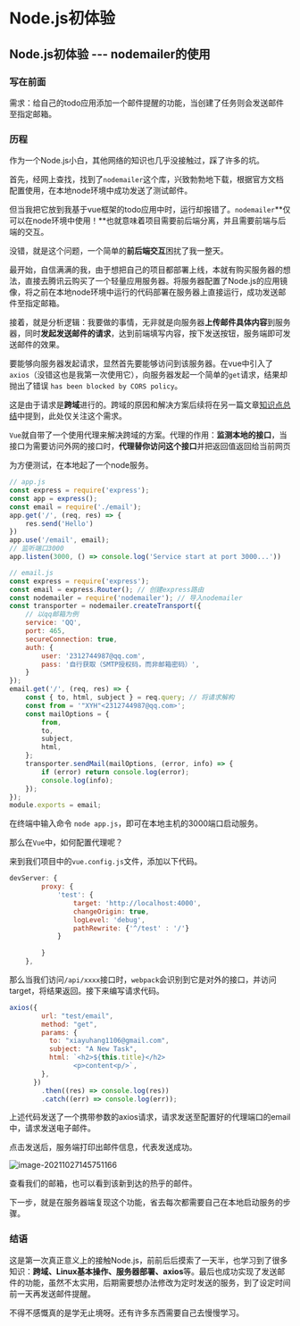 # Node.js初体验


## Node.js初体验 --- nodemailer的使用

### 写在前面

需求：给自己的todo应用添加一个邮件提醒的功能，当创建了任务则会发送邮件至指定邮箱。

### 历程

作为一个Node.js小白，其他网络的知识也几乎没接触过，踩了许多的坑。

首先，经网上查找，找到了`nodemailer`这个库，兴致勃勃地下载，根据官方文档配置使用，在本地node环境中成功发送了测试邮件。

但当我把它放到我基于vue框架的todo应用中时，运行却报错了。`nodemailer`**仅可以在node环境中使用！**也就意味着项目需要前后端分离，并且需要前端与后端的交互。

没错，就是这个问题，一个简单的**前后端交互**困扰了我一整天。

最开始，自信满满的我，由于想把自己的项目都部署上线，本就有购买服务器的想法，直接去腾讯云购买了一个轻量应用服务器。将服务器配置了Node.js的应用镜像，将之前在本地node环境中运行的代码部署在服务器上直接运行，成功发送邮件至指定邮箱。

接着，就是分析逻辑：我要做的事情，无非就是向服务器**上传邮件具体内容**到服务器，同时**发起发送邮件的请求**，达到前端填写内容，按下发送按钮，服务端即可发送邮件的效果。

要能够向服务器发起请求，显然首先要能够访问到该服务器。在vue中引入了`axios`（没错这也是我第一次使用它），向服务器发起一个简单的`get`请求，结果却抛出了错误 `has been blocked by CORS policy`。

这是由于请求是**跨域**进行的。跨域的原因和解决方案后续将在另一篇文章[知识点总结]()中提到，此处仅关注这个需求。

`Vue`就自带了一个使用代理来解决跨域的方案。代理的作用：**监测本地的接口**，当接口为需要访问外网的接口时，**代理替你访问这个接口**并把返回值返回给当前网页

为方便测试，在本地起了一个node服务。

```js
// app.js
const express = require('express');
const app = express();
const email = require('./email');
app.get('/', (req, res) => {
    res.send('Hello')
})
app.use('/email', email);
// 监听端口3000
app.listen(3000, () => console.log('Service start at port 3000...'))
```

```js
// email.js
const express = require('express');
const email = express.Router(); // 创建express路由
const nodemailer = require('nodemailer'); // 导入nodemailer
const transporter = nodemailer.createTransport({
    // 以qq邮箱为例
    service: 'QQ',
    port: 465,
    secureConnection: true,
    auth: {
        user: '2312744987@qq.com',
        pass: '自行获取（SMTP授权码，而非邮箱密码）',
    }
});
email.get('/', (req, res) => {
    const { to, html, subject } = req.query; // 将请求解构
    const from = '"XYH"<2312744987@qq.com>';
    const mailOptions = {
        from,
        to,
        subject,
        html,
    };
    transporter.sendMail(mailOptions, (error, info) => {
        if (error) return console.log(error);
        console.log(info);
    });
});
module.exports = email;
```

在终端中输入命令 `node app.js`，即可在本地主机的3000端口启动服务。

那么在`Vue`中，如何配置代理呢？

来到我们项目中的`vue.config.js`文件，添加以下代码。

```js
devServer: {
        proxy: {
            'test': {
                target: 'http://localhost:4000',
                changeOrigin: true,
                logLevel: 'debug',
                pathRewrite: {'^/test' : '/'}
            }
            
        }
    },
```

那么当我们访问`/api/xxxx`接口时，`webpack`会识别到它是对外的接口，并访问target，将结果返回。接下来编写请求代码。

```js
axios({
        url: "test/email",
        method: "get",
        params: {
          to: "xiayuhang1106@gmail.com",
          subject: "A New Task",
          html: `<h2>${this.title}</h2>
          		<p>content<p/>`,
        },
      })
        .then((res) => console.log(res))
        .catch((err) => console.log(err));
```

上述代码发送了一个携带参数的axios请求，请求发送至配置好的代理端口的email中，请求发送电子邮件。

点击发送后，服务端打印出邮件信息，代表发送成功。

![image-20211027145751166](../../static/images/email/image-20211027145751166.png)

查看我们的邮箱，也可以看到该新到达的热乎的邮件。

下一步，就是在服务器端复现这个功能，省去每次都需要自己在本地启动服务的步骤。



### 结语

这是第一次真正意义上的接触Node.js，前前后后摸索了一天半，也学习到了很多知识：**跨域、Linux基本操作、服务器部署、axios**等。最后也成功实现了发送邮件的功能，虽然不太实用，后期需要想办法修改为定时发送的服务，到了设定时间前一天再发送邮件提醒。

不得不感慨真的是学无止境呀。还有许多东西需要自己去慢慢学习。

